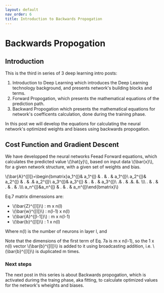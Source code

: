 ```yaml
---
layout: default
nav_order: 6
title: Introduction to Backwards Propogation
---
```

# Backwards Propogation

## Introduction

This is the third in series of 3 deep learning intro posts:
1. Introduction to Deep Learning which introduces the Deep Learning technology background, and presents network's building blocks and terms.
2. Forward Propogation, which presents the mathematical equations of the prediction path.
3. Backward Propogation which presents the mathematical equations for network's coefficents calculation, done during the training phase.

In this post we will develop the equations for calculating the neural network's optimized weights and biases using backwards propogation.

## Cost Function and Gradient Descent
We have developped the neural networks Feead Forward equations, which calculates the predicted value \\(\hat{y}\\), based on input data \\(\bar{x}\\), for a given network structure, with a given set of weights and bias.


\\(\bar{A}^{[l]}=\begin{bmatrix}a_1^{[l](1)}& a_1^{[l](2)} & . & . & a_1^{[l](m)}\\
 a_2^{[l](1)}& a_2^{[l](2)} & . &  .& a_2^{[l](m)}\\
 a_3^{[l](1)}& a_3^{[l](2)} & . & . & a_3^{[l](m)}\\
 .& . &  .&.  &. \\\\\\
 . & . & . & . & .\\\\\\
 a_n^{[l](1)}&a_n^{[l](2)}  & . & . & a_n^{[l](m)}\end{bmatrix}\\)


Eq.7 matrix dimenssions are:

 - \\(\bar{Z}^{[l]}\\) : m x n(l)
 - \\(\bar{w}^{[l]}\\) : n(l-1) x n(l)
 - \\(\bar{A}^{[l-1]}\\) : m x n(l-1)
 - \\(\bar{b}^{[l]}\\) : 1 x n(l)


Where n(l) is the number of neurons in layer l, and 

Note that the dimensions of the first term of Eq. 7a is  m x n(l-1), so the 1 x n(l) vector \\(\bar{b}^{[l]}\\) is added to it using broadcasting addition, i.e. \\(\bar{b}^{[l]}\\) is duplicated m times.

### Next steps
 
The next post in this series is about Backwards propogation, which is activated durimg the traing phase, aka fitting, to calculate optimized values for the network's wheights and biases.



